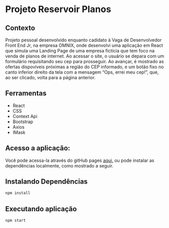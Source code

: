 # Projeto Reservoir Planos

## Contexto

Projeto pessoal desenvolvido enquanto cadidato à Vaga de Desenvolvedor Front End Jr, na empresa OMNIX, onde desenvolvi uma aplicação em React que simula uma Landing Page de uma empresa fictícia que tem foco na venda de planos de internet.
Ao acessar o site, o usuário se depara com um formulário requisitando seu cep para prosseguir. Ao avançar, é mostrado as ofertas dispovíveis próximas a região do CEP informado, e um botão fixo no canto inferior direito da tela com a mensagem “Ops, errei meu cep!”, que, ao ser clicado, volta para a página anterior.

## Ferramentas

* React
* CSS
* Context Api
* Bootstrap
* Axios
* IMask

## Acesso a aplicação:
Você pode acessa-la através do gitHub pages <a href="https://alectoralexander.github.io/project-tryunfo/">aqui.</a> ou pode instalar as dependências localmente, como mostrado a seguir.

## Instalando Dependências

``` bash
npm install
``` 

## Executando aplicação

  ``` bash
  npm start
  ```
